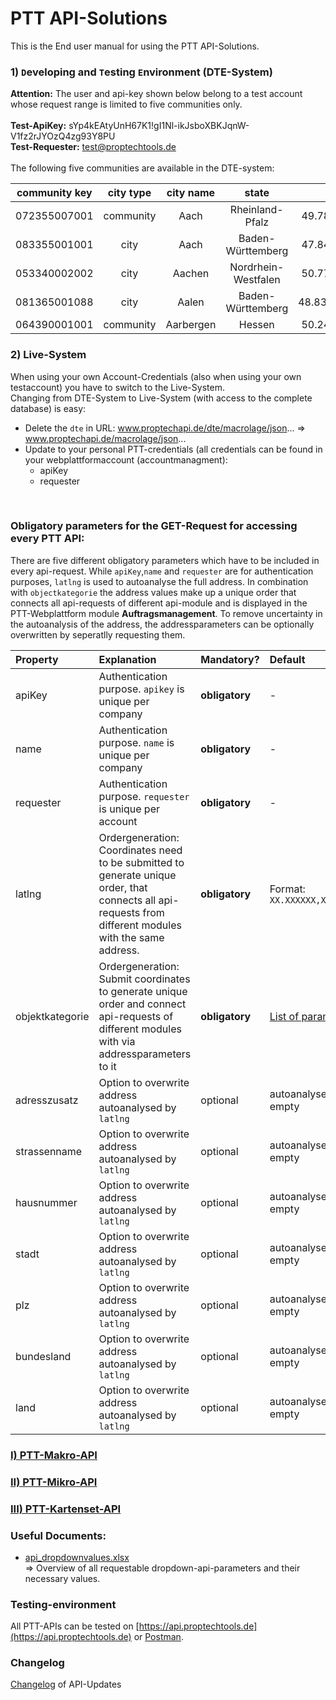 # PTT API-Solutions
This is the End user manual for using the PTT API-Solutions.

### 1) `D`eveloping and `T`esting `E`nvironment (DTE-System)

**Attention:** The user and api-key shown below belong to a test account whose request range is limited to five communities only. 
<br/>
<br/>
**Test-ApiKey:** sYp4kEAtyUnH67K1!gI1Nl-ikJsboXBKJqnW-V1fz2rJYOzQ4zg93Y8PU
<br/>
**Test-Requester:** test@proptechtools.de
<br/>
<br/>
The following five communities are available in the DTE-system:

| community key   | city type | city name |   state    |   latlng    |
| -------------   |:-------------:|:-------------:|:-------------:|:-------------:|
| 072355007001     | community | Aach | Rheinland-Pfalz | 49.789503,6.590633 |
| 083355001001     | city | Aach | Baden-Württemberg | 47.840882,8.859067 |
| 053340002002     | city | Aachen | Nordrhein-Westfalen | 50.777180,6.093335 |
| 081365001088     | city | Aalen | Baden-Württemberg | 48.837336,10.094682 |
| 064390001001     | community | Aarbergen | Hessen | 50.245978,8.078530 |

### 2) Live-System
When using your own Account-Credentials (also when using your own testaccount) you have to switch to the Live-System.<br> 
Changing from DTE-System to Live-System (with access to the complete database) is easy:

* Delete the `dte` in URL: www.proptechapi.de/dte/macrolage/json... => www.proptechapi.de/macrolage/json...
* Update to your personal PTT-credentials (all credentials can be found in your webplattformaccount (accountmanagment):
    * apiKey
    * requester

<br/>

### Obligatory parameters for the GET-Request for accessing every PTT API:
There are five different obligatory parameters which have to be included in every api-request. While `apiKey`,`name` and `requester` are for authentication purposes, `latlng` is used to autoanalyse the full address. In combination with `objectkategorie` the address values make up a unique order that connects all api-requests of different api-module and is displayed in the PTT-Webplattform module <b>Auftragsmanagement</b>. To remove uncertainty in the autoanalysis of the address, the addressparameters can be optionally overwritten by seperatlly requesting them.

| Property 	| Explanation 	| Mandatory? 	| Default 	| 
|:---	|:---	|:---	|:---	|
| apiKey 	| Authentication purpose. `apikey` is unique per company 	| <b>obligatory</b> 	| -	| 	|
| name 	| Authentication purpose. `name` is unique per company | <b>obligatory</b> 	|  -	| 
| requester 	| Authentication purpose. `requester` is unique per account 	| <b>obligatory</b> 	| -	| 	|
| latlng 	| Ordergeneration: Coordinates need to be submitted to generate unique order, that connects all api-requests from different modules with the same address. | <b>obligatory</b> 	| Format: `XX.XXXXXX,XX.XXXXXX` 	|
| objektkategorie 	| Ordergeneration: Submit coordinates to generate unique order and connect api-requests of different modules with via addressparameters to it	| <b>obligatory</b> 	| [List of parameters](https://github.com/PropTechTools/PTT-API-Solutions/blob/master/ptt-mikro-api.md#overview)	|
| adresszusatz 	| Option to overwrite address autoanalysed by `latlng`  | optional 	| autoanalysed if empty	|
| strassenname 	| Option to overwrite address autoanalysed by `latlng`  | optional 	| autoanalysed if empty	|
| hausnummer 	| Option to overwrite address autoanalysed by `latlng`  | optional 	| autoanalysed if empty	|
| stadt 	| Option to overwrite address autoanalysed by `latlng`  | optional 	| autoanalysed if empty	|
| plz 	| Option to overwrite address autoanalysed by `latlng` 	| optional 	| autoanalysed if empty	|
| bundesland 	| Option to overwrite address autoanalysed by `latlng`  | optional 	| autoanalysed if empty	|
| land 	| Option to overwrite address autoanalysed by `latlng` 	| optional 	| autoanalysed if empty	|

### [I) PTT-Makro-API](ptt-makro-api.md)
### [II) PTT-Mikro-API](ptt-mikro-api.md)
### [III) PTT-Kartenset-API](ptt-kartenset-api.md)

### Useful Documents:
* [api_dropdownvalues.xlsx](doc/api_parameter.xlsx)<br>
=> Overview of all requestable dropdown-api-parameters and their necessary values.

### Testing-environment 
All PTT-APIs can be tested on [https://api.proptechtools.de](https://api.proptechtools.de) or [Postman](https://documenter.getpostman.com/view/6392593/S1ETRGTx#149be5c6-8885-4ea1-be10-b2650dafe35e).

### Changelog
[Changelog](ptt-changelog.md) of API-Updates

